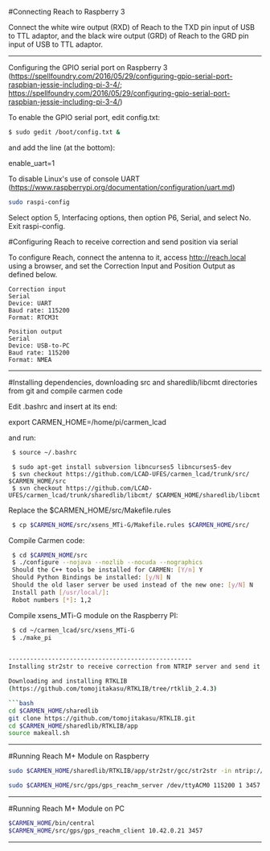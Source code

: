 #Connecting Reach to Raspberry 3

Connect the white wire output (RXD) of Reach to the TXD pin input of USB to TTL adaptor, and the black wire output (GRD) of Reach to the GRD pin input of USB to TTL adaptor.

---------------------------------------------------
Configuring the GPIO serial port on Raspberry 3 
(https://spellfoundry.com/2016/05/29/configuring-gpio-serial-port-raspbian-jessie-including-pi-3-4/;
https://spellfoundry.com/2016/05/29/configuring-gpio-serial-port-raspbian-jessie-including-pi-3-4/)

To enable the GPIO serial port, edit config.txt:

```bash
$ sudo gedit /boot/config.txt &
```

and add the line (at the bottom):

enable_uart=1

To disable Linux's use of console UART
(https://www.raspberrypi.org/documentation/configuration/uart.md)

```bash
sudo raspi-config
```

Select option 5, Interfacing options, then option P6, Serial, and select No. Exit raspi-config.
	

#Configuring Reach to receive correction and send position via serial

To configure Reach, connect the antenna to it, access http://reach.local using a browser, and set the Correction Input and Position Output as defined below.

```
Correction input
Serial
Device: UART
Baud rate: 115200
Format: RTCM3t

Position output
Serial
Device: USB-to-PC
Baud rate: 115200
Format: NMEA
```
---------------------------------------------------
#Installing dependencies, downloading src and sharedlib/libcmt directories from git and compile carmen code

Edit .bashrc and insert at its end:

export CARMEN_HOME=/home/pi/carmen_lcad

and run:

```bash
 $ source ~/.bashrc
```

```
 $ sudo apt-get install subversion libncurses5 libncurses5-dev
 $ svn checkout https://github.com/LCAD-UFES/carmen_lcad/trunk/src/ $CARMEN_HOME/src
 $ svn checkout https://github.com/LCAD-UFES/carmen_lcad/trunk/sharedlib/libcmt/ $CARMEN_HOME/sharedlib/libcmt
```

Replace the $CARMEN_HOME/src/Makefile.rules

```bash
 $ cp $CARMEN_HOME/src/xsens_MTi-G/Makefile.rules $CARMEN_HOME/src/
```

Compile Carmen code:

```bash
 $ cd $CARMEN_HOME/src
 $ ./configure --nojava --nozlib --nocuda --nographics
 Should the C++ tools be installed for CARMEN: [Y/n] Y
 Should Python Bindings be installed: [y/N] N
 Should the old laser server be used instead of the new one: [y/N] N
 Install path [/usr/local/]: 
 Robot numbers [*]: 1,2
```

Compile xsens_MTi-G module on the Raspberry PI:

```bash
 $ cd ~/carmen_lcad/src/xsens_MTi-G
 $ ./make_pi


---------------------------------------------------
Installing str2str to receive correction from NTRIP server and send it to Reach via S1 serial port

Downloading and installing RTKLIB
(https://github.com/tomojitakasu/RTKLIB/tree/rtklib_2.4.3)

```bash
cd $CARMEN_HOME/sharedlib
git clone https://github.com/tomojitakasu/RTKLIB.git
cd $CARMEN_HOME/sharedlib/RTKLIB/app
source makeall.sh
```
---------------------------------------------------
#Running Reach M+ Module on Raspberry


```bash
sudo $CARMEN_HOME/sharedlib/RTKLIB/app/str2str/gcc/str2str -in ntrip://adesouza:76EfSL@170.84.40.52:2101/CEFE1:RTCM3 -out serial://ttyUSB0:115200:8:n:1:off

sudo $CARMEN_HOME/src/gps/gps_reachm_server /dev/ttyACM0 115200 1 3457
```

---------------------------------------------------
#Running Reach M+ Module on PC

```bash
$CARMEN_HOME/bin/central
$CARMEN_HOME/src/gps/gps_reachm_client 10.42.0.21 3457 
```

--------------------------------------------------
